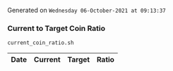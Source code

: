 Generated on `Wednesday 06-October-2021 at 09:13:37`

### Current to Target Coin Ratio
`current_coin_ratio.sh`

Date|Current|Target|Ratio
---|---|---|---
